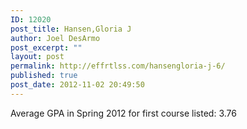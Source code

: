 ```yaml
---
ID: 12020
post_title: Hansen,Gloria J
author: Joel DesArmo
post_excerpt: ""
layout: post
permalink: http://effrtlss.com/hansengloria-j-6/
published: true
post_date: 2012-11-02 20:49:50
---
```

<p>Average GPA in Spring 2012 for first course listed: 3.76</p>